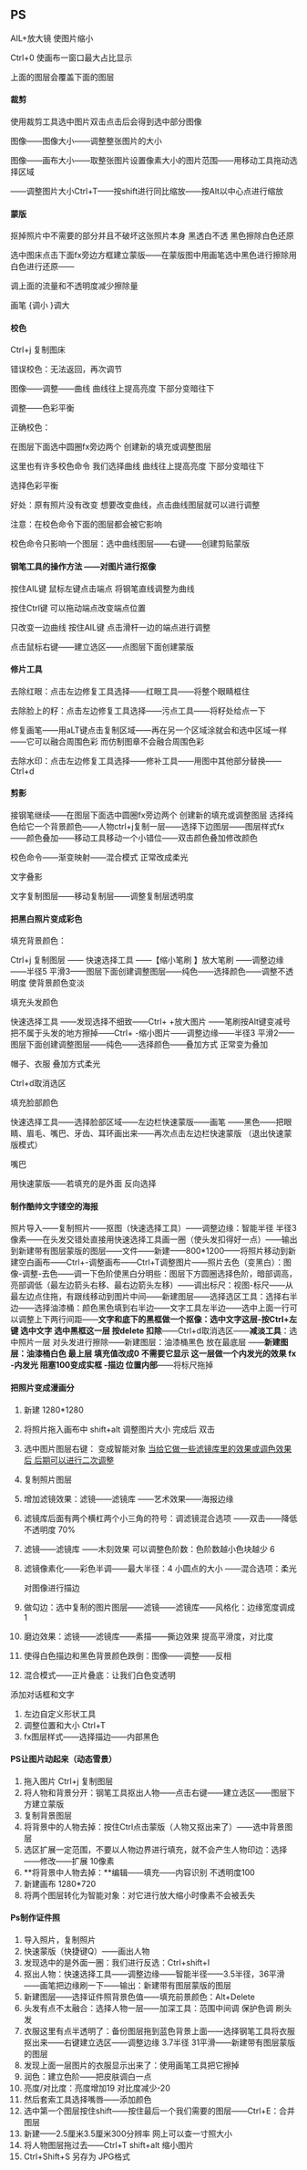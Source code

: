 ## PS

AIL+放大镜  使图片缩小

Ctrl+0      使画布一窗口最大占比显示

上面的图层会覆盖下面的图层



#### 裁剪

使用裁剪工具选中图片双击点击后会得到选中部分图像

图像——图像大小——调整整张图片的大小

图像——画布大小——取整张图片设置像素大小的图片范围——用移动工具拖动选择区域

——调整图片大小Ctrl+T——按shift进行同比缩放——按Alt以中心点进行缩放



#### 蒙版

抠掉照片中不需要的部分并且不破坏这张照片本身  黑透白不透 黑色擦除白色还原

选中图床点击下面fx旁边方框建立蒙版——在蒙版图中用画笔选中黑色进行擦除用白色进行还原——

调上面的流量和不透明度减少擦除量

画笔 {调小  }调大



#### 校色

Ctrl+j 复制图床

错误校色：无法返回，再次调节

图像——调整——曲线 曲线往上提高亮度 下部分变暗往下

调整——色彩平衡

正确校色：

在图层下面选中圆圈fx旁边两个 创建新的填充或调整图层

这里也有许多校色命令 我们选择曲线     曲线往上提高亮度 下部分变暗往下   

选择色彩平衡

好处：原有照片没有改变    想要改变曲线，点击曲线图层就可以进行调整

注意：在校色命令下面的图层都会被它影响

校色命令只影响一个图层：选中曲线图层——右键——创建剪贴蒙版



#### 钢笔工具的操作方法   ——对图片进行抠像

按住AIL键  鼠标左键点击端点    将钢笔直线调整为曲线

按住Ctrl键  可以拖动端点改变端点位置

只改变一边曲线    按住AIL键   点击滑杆一边的端点进行调整

点击鼠标右键——建立选区——点图层下面创建蒙版



#### 修片工具

去除红眼：点击左边修复工具选择——红眼工具——将整个眼睛框住

去除脸上的籽：点击左边修复工具选择——污点工具——将籽处给点一下

修复画笔——用aLT键点击复制区域——再在另一个区域涂就会和选中区域一样——它可以融合周围色彩 而仿制图章不会融合周围色彩

去除水印：点击左边修复工具选择——修补工具——用图中其他部分替换——Ctrl+d



#### 剪影

接钢笔继续——在图层下面选中圆圈fx旁边两个 创建新的填充或调整图层  选择纯色给它一个背景颜色——人物ctrl+j复制一层——选择下边图层——图层样式fx——颜色叠加——移动工具移动一个小错位——双击颜色叠加修改颜色

校色命令——渐变映射——混合模式  正常改成柔光

文字叠影

文字复制图层——移动复制层——调整复制层透明度

 

#### 把黑白照片变成彩色

填充背景颜色：

Ctrl+j 复制图层 —— 快速选择工具 ——【缩小笔刷  】放大笔刷  ——调整边缘——半径5 平滑3——图层下面创建调整图层——纯色——选择颜色——调整不透明度 使背景颜色变淡

填充头发颜色

 快速选择工具 ——发现选择不细致——Ctrl+ +放大图片 ——笔刷按Alt键变减号 把不属于头发的地方擦掉——Ctrl+ -缩小图片——调整边缘——半径3 平滑2——图层下面创建调整图层——纯色——选择颜色——叠加方式 正常变为叠加

帽子、衣服 叠加方式柔光

Ctrl+d取消选区

填充脸部颜色

快速选择工具——选择脸部区域——左边栏快速蒙版——画笔 ——黑色——把眼睛、眉毛、嘴巴、牙齿、耳环画出来——再次点击左边栏快速蒙版 （退出快速蒙版模式）

嘴巴

用快速蒙版——若填充的是外面 反向选择



#### 制作酷帅文字镂空的海报

照片导入——复制照片——抠图（快速选择工具）——调整边缘：智能半径 半径3像素——在头发交错处直接用快速选择工具画一圈（使头发扣得好一点）——输出到新建带有图层蒙版的图层——文件——新建——800*1200——将照片移动到新建空白画布——Ctrl+-调整画布——Ctrl+T调整图片——照片去色（变黑白）：图像-调整-去色——调一下色阶使黑白分明些：图层下方圆圈选择色阶，暗部调高，亮部调低（最左边箭头右移、最右边箭头左移）——调出标尺：视图-标尺——从最左边点住拖，有跟线移动到图片中间——新建图层——选择选区工具：选择右半边——选择油漆桶：颜色黑色填到右半边——文字工具左半边——选中上面一行可以调整上下两行间距——**文字和底下的黑框做一个抠像：选中文字这层-按Ctrl+左键 选中文字  选中黑框这一层 按delete 扣除**——Ctrl+d取消选区——**减淡工具**：选中照片一层 对头发进行擦除——新建图层：油漆桶黑色  放在最底层 ——**新建图层：油漆桶白色 最上层 填充值改成0 不需要它显示 这一层做一个内发光的效果   fx -内发光 阻塞100变成实框   -描边  位置内部**——将标尺拖掉



#### 把照片变成漫画分

1. 新建 1280*1280

2. 将照片拖入画布中   shift+alt 调整图片大小  完成后 双击

3. 选中图片图层右键： 变成智能对象   <u>当给它做一些滤镜库里的效果或调色效果后 后期可以进行二次调整</u>

4. 复制照片图层

5. 增加滤镜效果：滤镜——滤镜库 ——艺术效果——海报边缘

6. 滤镜库后面有两个横杠两个小三角的符号：调滤镜混合选项  ——双击——降低不透明度 70%

7. 滤镜——滤镜库 ——木刻效果 可以调整色阶数：色阶数越小色块越少 6

8. 滤镜像素化——彩色半调——最大半径：4 小圆点的大小  ——混合选项：柔光

   对图像进行描边

9. 做勾边：选中复制的图片图层——滤镜——滤镜库——风格化：边缘宽度调成1

10. 磨边效果：滤镜——滤镜库——素描——撕边效果 提高平滑度，对比度

11. 使得白色描边和黑色背景颜色跌倒：图像——调整——反相

12. 混合模式——正片叠底：让我们白色变透明

添加对话框和文字

1. 左边自定义形状工具
2. 调整位置和大小 Ctrl+T
3. fx图层样式——选择描边——内部黑色



#### PS让图片动起来（动态雪景）

1. 拖入图片  Ctrl+j 复制图层
2. 将人物和背景分开：钢笔工具抠出人物——点击右键——建立选区——图层下方建立蒙版
3. 复制背景图层
4. 将背景中的人物去掉：按住Ctrl点击蒙版（人物又抠出来了）——选中背景图层
5. 选区扩展一定范围，不要以人物边界进行填充，就不会产生人物印边：选择——修改——扩展 10像素
6. **将背景中人物去掉：**编辑——填充——内容识别 不透明度100
7. 新建画布 1280*720
8. 将两个图层转化为智能对象：对它进行放大缩小时像素不会被丢失



#### Ps制作证件照

1. 导入照片，复制照片
2. 快速蒙版（快捷键Q）——画出人物
3. 发现选中的是外面一圈：我们进行反选：Ctrl+shift+I
4. 抠出人物：快速选择工具——调整边缘——智能半径——3.5半径，36平滑——画笔把边缘刷一下——输出：新建带有图层蒙版的图层
5. 新建图层——选择证件照背景色值——填充前景颜色：Alt+Delete
6. 头发有点不太融合：选择人物一层——加深工具：范围中间调 保护色调 刷头发
7. 衣服这里有点半透明了：备份图层拖到蓝色背景上面——选择钢笔工具将衣服抠出来——右键建立选区——调整边缘 3.7半径 31平滑——新建带有图层蒙版的图层
8. 发现上面一层图片的衣服显示出来了：使用画笔工具把它擦掉
9. 润色：建立色阶——把皮肤调白一点
10. 亮度/对比度：亮度增加19  对比度减少-20
11. 然后套索工具选择嘴唇——添加颜色
12. 选中第一个图层按住shift——按住最后一个我们需要的图层——Ctrl+E：合并图层
13. 新建——2.5厘米3.5厘米300分辨率  网上可以查一寸照大小
14. 将人物图层拖过去——Ctrl+T shift+alt 缩小图片
15. Ctrl+Shift+S 另存为  JPG格式







